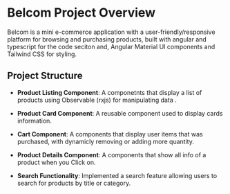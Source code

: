 # Belcom Project Overview

Belcom is a mini e-commerce application with a user-friendly/responsive platform for browsing and purchasing products, built with angular and typescript for the code seciton and, Angular Material UI components and Tailwind CSS for styling.

## Project Structure

- **Product Listing Component**: A componetnts that display a list of products using Observable (rxjs) for manipulating data .

- **Product Card Component**: A reusable component used to display cards information.

- **Cart Component**: A components that display user items that was purchased, with dynamicly removing or adding more quantity.

- **Product Details Component**: A components that show all info of a product when you Click on.

- **Search Functionality**: Implemented a search feature allowing users to search for products by title or category.

